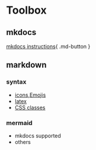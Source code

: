 # Toolbox
## mkdocs
[mkdocs instructions](https://squidfunk.github.io/mkdocs-material/){ .md-button }
## markdown
### syntax
* [icons,Emojis](https://squidfunk.github.io/mkdocs-material/reference/icons-emojis/)
* [latex](https://latex-tutorial.com/tutorials/amsmath/)
* [CSS classes](*)
### mermaid
* mkdocs supported
* others